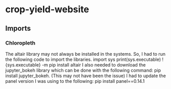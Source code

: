 # crop-yield-website
## Imports
### Chloropleth
The altair library may not always be installed in the systems. So, I had to run the following code to import the libraries. 
import sys
print(sys.executable)
!{sys.executable} -m pip install altair 
I also needed to download the jupyter_bokeh library which can be done with the following command:
pip install jupyter_bokeh. (This may not have been the issue)
I had to update the panel version I was using to the following: 
pip install panel==0.14.1